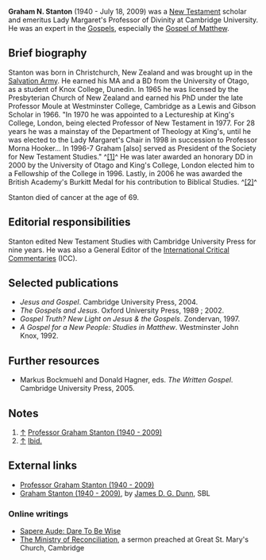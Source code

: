 **Graham N. Stanton** (1940 - July 18, 2009) was a
[New Testament](New_Testament "New Testament") scholar and emeritus
Lady Margaret's Professor of Divinity at Cambridge University. He
was an expert in the [Gospels](Gospels "Gospels"), especially the
[Gospel of Matthew](Gospel_of_Matthew "Gospel of Matthew").

## Brief biography

Stanton was born in Christchurch, New Zealand and was brought up in
the
[Salvation Army](index.php?title=Salvation_Army&action=edit&redlink=1 "Salvation Army (page does not exist)").
He earned his MA and a BD from the University of Otago, as a
student of Knox College, Dunedin. In 1965 he was licensed by the
Presbyterian Church of New Zealand and earned his PhD under the
late Professor Moule at Westminster College, Cambridge as a Lewis
and Gibson Scholar in 1966. "In 1970 he was appointed to a
Lectureship at King's College, London, being elected Professor of
New Testament in 1977. For 28 years he was a mainstay of the
Department of Theology at King's, until he was elected to the Lady
Margaret's Chair in 1998 in succession to Professor Morna Hooker...
In 1996-7 Graham [also] served as President of the Society for New
Testament Studies." ^[[1]](#note-0)^ He was later awarded an
honorary DD in 2000 by the University of Otago and King's College,
London elected him to a Fellowship of the College in 1996. Lastly,
in 2006 he was awarded the British Academy's Burkitt Medal for his
contribution to Biblical Studies. ^[[2]](#note-1)^

Stanton died of cancer at the age of 69.

## Editorial responsibilities

Stanton edited New Testament Studies with Cambridge University
Press for nine years. He was also a General Editor of the
[International Critical Commentaries](http://www.logos.com/icc)
(ICC).

## Selected publications

-   *Jesus and Gospel*. Cambridge University Press, 2004.
-   *The Gospels and Jesus*. Oxford University Press, 1989 ; 2002.
-   *Gospel Truth? New Light on Jesus & the Gospels*. Zondervan,
    1997.
-   *A Gospel for a New People: Studies in Matthew*. Westminster
    John Knox, 1992.

## Further resources

-   Markus Bockmuehl and Donald Hagner, eds. *The Written Gospel*.
    Cambridge University Press, 2005.

## Notes

1.  [↑](#ref-0)
    [Professor Graham Stanton (1940 - 2009)](http://www.admin.cam.ac.uk/news/dp/2009072201)
2.  [↑](#ref-1)
    [Ibid.](http://www.admin.cam.ac.uk/news/dp/2009072201)

## External links

-   [Professor Graham Stanton (1940 - 2009)](http://www.admin.cam.ac.uk/news/dp/2009072201)
-   [Graham Stanton (1940 - 2009)](http://sbl-site.org/publications/article.aspx?articleId=838),
    by [James D. G. Dunn](James_D._G._Dunn "James D. G. Dunn"), SBL

### Online writings

-   [Sapere Aude: Dare To Be Wise](http://www.otago.ac.nz/chaplain/resour/stanton.htm)
-   [The Ministry of Reconciliation](http://archive.ely.anglican.org/parishes/camgsm/sermons/S2004m/gs1.html),
    a sermon preached at Great St. Mary's Church, Cambridge



